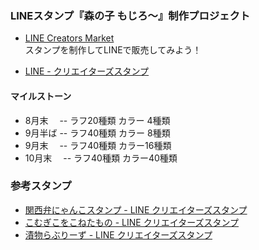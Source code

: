 ### LINEスタンプ『森の子 もじろ〜』制作プロジェクト

- [LINE Creators Market](https://creator.line.me/ja/)  
  スタンプを制作してLINEで販売してみよう！

- [LINE - クリエイターズスタンプ](https://store.line.me/stickershop/showcase/top_creators/ja)


#### マイルストーン

-  8月末　 -- ラフ20種類 カラー 4種類
-  9月半ば -- ラフ40種類 カラー 8種類
-  9月末　 -- ラフ40種類 カラー16種類
- 10月末　 -- ラフ40種類 カラー40種類

### 参考スタンプ

- [関西弁にゃんこスタンプ - LINE クリエイターズスタンプ](https://store.line.me/stickershop/product/1002405/ja)
- [こむぎこをこねたもの - LINE クリエイターズスタンプ](https://store.line.me/stickershop/product/1000963/ja)
- [漬物らぶりーず - LINE クリエイターズスタンプ](https://store.line.me/stickershop/product/1008834/ja)
